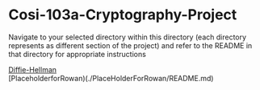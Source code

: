 # Cosi-103a-Cryptography-Project

Navigate to your selected directory within this directory (each directory represents as different section of the project) and refer to the README in that directory for appropriate instructions

[Diffie-Hellman](./Diffie-Hellman/README.md)  
[PlaceholderforRowan)(./PlaceHolderForRowan/README.md)
